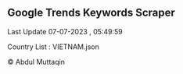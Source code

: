 

## Google Trends Keywords Scraper 
 
Last Update 07-07-2023 , 05:49:59

Country List :
VIETNAM.json



© Abdul Muttaqin 
